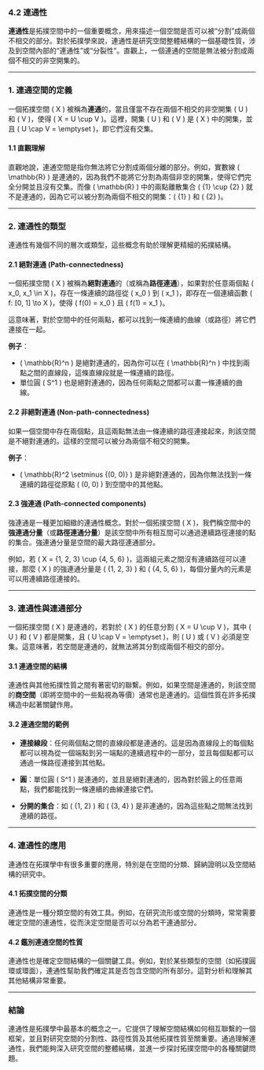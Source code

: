 ### 4.2 連通性

**連通性**是拓撲空間中的一個重要概念，用來描述一個空間是否可以被“分割”成兩個不相交的部分。對於拓撲學來說，連通性是研究空間整體結構的一個基礎性質，涉及到空間內部的“連通性”或“分裂性”。直觀上，一個連通的空間是無法被分割成兩個不相交的非空開集的。

---

### 1. 連通空間的定義

一個拓撲空間 \( X \) 被稱為**連通**的，當且僅當不存在兩個不相交的非空開集 \( U \) 和 \( V \)，使得 \( X = U \cup V \)。這裡，開集 \( U \) 和 \( V \) 是 \( X \) 中的開集，並且 \( U \cap V = \emptyset \)，即它們沒有交集。

#### 1.1 直觀理解

直觀地說，連通空間是指你無法將它分割成兩個分離的部分。例如，實數線 \( \mathbb{R} \) 是連通的，因為我們不能將它分割為兩個非空的開集，使得它們完全分開並且沒有交集。而像 \( \mathbb{R} \) 中的兩點離散集合 \( \{1\} \cup \{2\} \) 就不是連通的，因為它可以被分割為兩個不相交的開集：\( \{1\} \) 和 \( \{2\} \)。

---

### 2. 連通性的類型

連通性有幾個不同的層次或類型，這些概念有助於理解更精細的拓撲結構。

#### 2.1 絕對連通 (Path-connectedness)

一個拓撲空間 \( X \) 被稱為**絕對連通**的（或稱為**路徑連通**），如果對於任意兩個點 \( x_0, x_1 \in X \)，存在一條連續的路徑從 \( x_0 \) 到 \( x_1 \)，即存在一個連續函數 \( f: [0, 1] \to X \)，使得 \( f(0) = x_0 \) 且 \( f(1) = x_1 \)。

這意味著，對於空間中的任何兩點，都可以找到一條連續的曲線（或路徑）將它們連接在一起。

**例子**：
- \( \mathbb{R}^n \) 是絕對連通的，因為你可以在 \( \mathbb{R}^n \) 中找到兩點之間的直線段，這條直線段就是一條連續的路徑。
- 單位圓 \( S^1 \) 也是絕對連通的，因為任何兩點之間都可以畫一條連續的曲線。

#### 2.2 非絕對連通 (Non-path-connectedness)

如果一個空間中存在兩個點，且這兩點無法由一條連續的路徑連接起來，則該空間是不絕對連通的。這樣的空間可以被分為兩個不相交的開集。

**例子**：
- \( \mathbb{R}^2 \setminus \{(0, 0)\} \) 是非絕對連通的，因為你無法找到一條連續的路徑從原點 \( (0, 0) \) 到空間中的其他點。

#### 2.3 強連通 (Path-connected components)

強連通是一種更加細緻的連通性概念。對於一個拓撲空間 \( X \)，我們稱空間中的**強連通分量**（或**路徑連通分量**）是該空間中所有相互間可以通過連續路徑連接的點的集合。強連通分量是空間的最大路徑連通部分。

例如，若 \( X = \{1, 2, 3\} \cup \{4, 5, 6\} \)，這兩組元素之間沒有連續路徑可以連接，那麼 \( X \) 的強連通分量是 \( \{1, 2, 3\} \) 和 \( \{4, 5, 6\} \)，每個分量內的元素是可以用連續路徑連接的。

---

### 3. 連通性與連通部分

一個拓撲空間 \( X \) 是連通的，若對於 \( X \) 的任意分割 \( X = U \cup V \)，其中 \( U \) 和 \( V \) 都是開集，且 \( U \cap V = \emptyset \)，則 \( U \) 或 \( V \) 必須是空集。這意味著，若空間是連通的，就無法將其分割成兩個不相交的部分。

#### 3.1 連通空間的結構

連通性與其他拓撲性質之間有著密切的聯繫。例如，如果空間是連通的，則該空間的**商空間**（即將空間中的一些點視為等價）通常也是連通的。這個性質在許多拓撲構造中起著關鍵作用。

#### 3.2 連通空間的範例

- **連接線段**：任何兩個點之間的直線段都是連通的。這是因為直線段上的每個點都可以視為從一個端點到另一端點的連續過程中的一部分，並且每個點都可以通過一條路徑連接到其他點。
  
- **圓**：單位圓 \( S^1 \) 是連通的，並且是絕對連通的，因為對於圓上的任意兩點，我們都能找到一條連續的曲線連接它們。

- **分開的集合**：如 \( \{1, 2\} \) 和 \( \{3, 4\} \) 是非連通的，因為這些點之間無法找到連續的路徑。

---

### 4. 連通性的應用

連通性在拓撲學中有很多重要的應用，特別是在空間的分類、歸納證明以及空間結構的研究中。

#### 4.1 拓撲空間的分類

連通性是一種分類空間的有效工具。例如，在研究流形或空間的分類時，常常需要確定空間的連通性，從而決定空間是否可以分為若干連通部分。

#### 4.2 鑑別連通空間的性質

連通性也是確定空間結構的一個關鍵工具。例如，對於某些類型的空間（如拓撲圓環或環面），連通性幫助我們確定其是否包含空間的所有部分。這對分析和理解其其他結構非常重要。

---

### 結論

連通性是拓撲學中最基本的概念之一。它提供了理解空間結構如何相互聯繫的一個框架，並且對研究空間的分割性、路徑性質及其他拓撲性質至關重要。通過理解連通性，我們能夠深入研究空間的整體結構，並進一步探討拓撲空間中的各種關鍵問題。